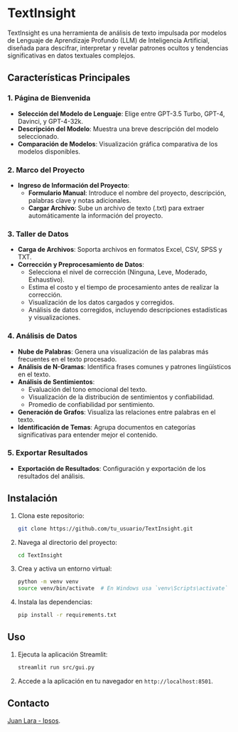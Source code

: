 # TextInsight

TextInsight es una herramienta de análisis de texto impulsada por modelos de Lenguaje de Aprendizaje Profundo (LLM) de Inteligencia Artificial, diseñada para descifrar, interpretar y revelar patrones ocultos y tendencias significativas en datos textuales complejos.

## Características Principales

### 1. Página de Bienvenida
- **Selección del Modelo de Lenguaje**: Elige entre GPT-3.5 Turbo, GPT-4, Davinci, y GPT-4-32k.
- **Descripción del Modelo**: Muestra una breve descripción del modelo seleccionado.
- **Comparación de Modelos**: Visualización gráfica comparativa de los modelos disponibles.

### 2. Marco del Proyecto
- **Ingreso de Información del Proyecto**:
  - **Formulario Manual**: Introduce el nombre del proyecto, descripción, palabras clave y notas adicionales.
  - **Cargar Archivo**: Sube un archivo de texto (.txt) para extraer automáticamente la información del proyecto.
  
### 3. Taller de Datos
- **Carga de Archivos**: Soporta archivos en formatos Excel, CSV, SPSS y TXT.
- **Corrección y Preprocesamiento de Datos**:
  - Selecciona el nivel de corrección (Ninguna, Leve, Moderado, Exhaustivo).
  - Estima el costo y el tiempo de procesamiento antes de realizar la corrección.
  - Visualización de los datos cargados y corregidos.
  - Análisis de datos corregidos, incluyendo descripciones estadísticas y visualizaciones.

### 4. Análisis de Datos
- **Nube de Palabras**: Genera una visualización de las palabras más frecuentes en el texto procesado.
- **Análisis de N-Gramas**: Identifica frases comunes y patrones lingüísticos en el texto.
- **Análisis de Sentimientos**:
  - Evaluación del tono emocional del texto.
  - Visualización de la distribución de sentimientos y confiabilidad.
  - Promedio de confiabilidad por sentimiento.
- **Generación de Grafos**: Visualiza las relaciones entre palabras en el texto.
- **Identificación de Temas**: Agrupa documentos en categorías significativas para entender mejor el contenido.

### 5. Exportar Resultados
- **Exportación de Resultados**: Configuración y exportación de los resultados del análisis.

## Instalación

1. Clona este repositorio:
   ```sh
   git clone https://github.com/tu_usuario/TextInsight.git
   ```
2. Navega al directorio del proyecto:
   ```sh
   cd TextInsight
   ```
3. Crea y activa un entorno virtual:
   ```sh
   python -m venv venv
   source venv/bin/activate  # En Windows usa `venv\Scripts\activate`
   ```
4. Instala las dependencias:
   ```sh
   pip install -r requirements.txt
   ```

## Uso

1. Ejecuta la aplicación Streamlit:
   ```sh
   streamlit run src/gui.py
   ```
2. Accede a la aplicación en tu navegador en `http://localhost:8501`.

## Contacto

[Juan Lara - Ipsos](juan.lara@ipsos.com).